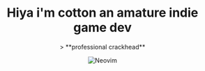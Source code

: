 <h1 align="center">Hiya i'm cotton an amature indie game dev</h1>

<div align="center">
  > **professional crackhead**

  ![[Neovim](https://img.shields.io/badge/NeoVim-%2357A143.svg?&style=for-the-badge&logo=neovim&logoColor=white)](https://github.com/cosmicthemethhead/nvim)
</div>
